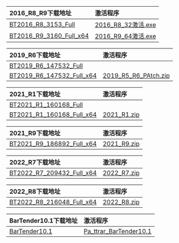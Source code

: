 <b>2016_R8_R9下载地址</b> | <b>激活程序</b>
:---------- | :----------
[BT2016_R8_3153_Full](https://flist.2091k.cn/down/cct3dnvpibd/1910787893/BT2016_R8_3153_Full.exe)  | [2016_R8_32激活.exe](http://app.2091k.cn/bt/2016_R8_key.zip)
[BT2016_R9_3160_Full_x64](https://downloads1.bartendersoftware.com.cn/BarTender/11.0/BT2016_R9_3160_Full_x64.exe)  | [2016_R9_64激活.exe](http://app.2091k.cn/bt/2016_R9_64激活.exe)

<b>2019_R6下载地址</b> | <b>激活程序</b>
:---------- | :----------
[BT2019_R6_147532_Full](https://downloads1.bartendersoftware.com.cn/BarTender/11.1/BT2019_R6_147532_Full.exe)  | 
[BT2019_R6_147532_Full_x64](https://downloads1.bartendersoftware.com.cn/BarTender/11.1/BT2019_R6_147532_Full_x64.exe)  | [2019_R5_R6_PAtch.zip](http://app.2091k.cn/bt/2019_R5_R6_PAtch.zip)

<b>2021_R1下载地址</b> | <b>激活程序</b>
:---------- | :----------
[BT2021_R1_160168_Full](https://downloads1.bartendersoftware.com.cn/BarTender/11.2/BT2021_R1_160168_Full.exe)  | 
[BT2021_R1_160168_Full_x64](https://downloads1.bartendersoftware.com.cn/BarTender/11.2/BT2021_R1_160168_Full_x64.exe)  | [2021_R1.zip](http://app.2091k.cn/bt/2021_R1.zip)

<b>2021_R9下载地址</b> | <b>激活程序</b>
:---------- | :----------
[BT2021_R9_186892_Full_x64](https://downloads1.bartendersoftware.com.cn/BarTender/11.2/BT2021_R9_186892_Full_x64.exe)  | [2021_R9.zip](http://app.2091k.cn/bt/2021_R9_key.zip)

<b>2022_R7下载地址</b> | <b>激活程序</b>
:---------- | :----------
[BT2022_R7_209432_Full_x64](https://downloads1.bartendersoftware.com.cn/BarTender/11.3/BT2022_R7_209432_Full_x64.exe)  | [2022_R7.zip](http://app.2091k.cn/bt/2022_R7.zip)

<b>2022_R8下载地址</b> | <b>激活程序</b>
:---------- | :----------
[BT2022_R8_216048_Full_x64](https://downloads1.bartendersoftware.com.cn/BarTender/11.3/BT2022_R8_216048_Full_x64.exe)  | [2022_R8.zip](http://app.2091k.cn/bt/2022_R8_key.zip)


<b>BarTender10.1下载地址</b> | <b>激活程序</b>
:---------- | :----------
[BarTender10.1](https://flist.2091k.cn/down/4g3tzo5ysxw/928399498/BarTender10.1.zip)  | [Pa_ttrar_BarTender10.1](http://app.2091k.cn/bt/Pa_ttrar_BarTender10.1.exe)
